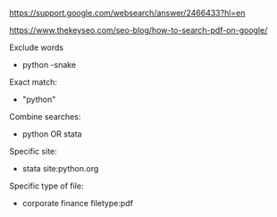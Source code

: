 https://support.google.com/websearch/answer/2466433?hl=en

https://www.thekeyseo.com/seo-blog/how-to-search-pdf-on-google/

Exclude words 

- python -snake

Exact match:

- "python"

Combine searches: 

- python OR stata

Specific site: 

- stata site:python.org

Specific type of file:

- corporate finance filetype:pdf
